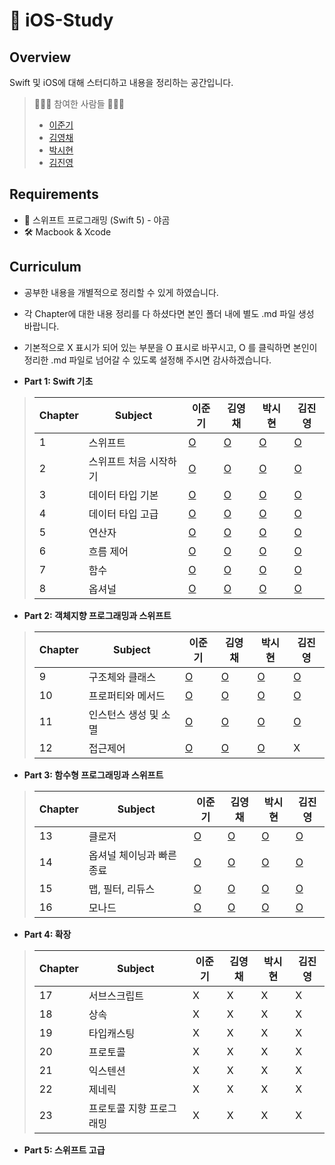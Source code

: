 #  iOS-Study
## Overview

Swift 및 iOS에 대해 스터디하고 내용을 정리하는 공간입니다.

> 👩🏻‍💻 참여한 사람들 🧑🏻‍💻
>
> - [이준기](https://github.com/RURUGURU)
> - [김영채](https://github.com/kevinkim2586)
> - [박시현](https://github.com/tlguszz10)
> - [김진영](https://github.com/z3rosmith)

## Requirements

- 📙 스위프트 프로그래밍 (Swift 5) - 야곰
- 🛠 Macbook & Xcode

## Curriculum
* 공부한 내용을 개별적으로 정리할 수 있게 하였습니다. 
* 각 Chapter에 대한 내용 정리를 다 하셨다면 본인 폴더 내에 별도 .md 파일 생성 바랍니다.
* 기본적으로 X 표시가 되어 있는 부분을 O 표시로 바꾸시고, O 를 클릭하면 본인이 정리한 .md 파일로 넘어갈 수 있도록 설정해 주시면 감사하겠습니다. 

* **Part 1: Swift 기초**

> | Chapter | Subject           | 이준기 | 김영채 | 박시현 | 김진영 |
> | ------- | ----------------- | ---- | ---- | ----  | ---- |
> | 1       | 스위프트             |  [O](https://github.com/kevinkim2586/KNU_iOS-Swift_Study/blob/main/%EC%9D%B4%EC%A4%80%EA%B8%B0/part1/chapter1.md)  |  [O](https://github.com/kevinkim2586/KNU_iOS-Swift_Study/blob/main/%EA%B9%80%EC%98%81%EC%B1%84/Chapter%201%20~%202.md)  |   [O](https://github.com/kevinkim2586/KNU_iOS-Swift_Study/blob/main/박시현/part1-1%2C2%2C3.md)   |  [O](https://github.com/kevinkim2586/KNU_iOS-Swift_Study/blob/main/김진영/part1/chapter1.md) |
> | 2       | 스위프트 처음 시작하기  |  [O](https://github.com/kevinkim2586/KNU_iOS-Swift_Study/blob/main/%EC%9D%B4%EC%A4%80%EA%B8%B0/part1/chapter2.md)  |  [O](https://github.com/kevinkim2586/KNU_iOS-Swift_Study/blob/main/%EA%B9%80%EC%98%81%EC%B1%84/Chapter%201%20~%202.md)  |   [O](https://github.com/kevinkim2586/KNU_iOS-Swift_Study/blob/main/박시현/part1-1%2C2%2C3.md)   |  [O](https://github.com/kevinkim2586/KNU_iOS-Swift_Study/blob/main/김진영/part1/chapter2.md) |
> | 3       | 데이터 타입 기본      |  [O](https://github.com/kevinkim2586/KNU_iOS-Swift_Study/blob/main/%EC%9D%B4%EC%A4%80%EA%B8%B0/part1/chapter3.md)  |  [O](https://github.com/kevinkim2586/KNU_iOS-Swift_Study/blob/main/%EA%B9%80%EC%98%81%EC%B1%84/Chapter3.md)  |   [O](https://github.com/kevinkim2586/KNU_iOS-Swift_Study/blob/main/박시현/part1-1%2C2%2C3.md)   |  [O](https://github.com/kevinkim2586/KNU_iOS-Swift_Study/blob/main/김진영/part1/chapter3.md) |
> | 4       | 데이터 타입 고급      |  [O](https://github.com/kevinkim2586/KNU_iOS-Swift_Study/blob/main/%EC%9D%B4%EC%A4%80%EA%B8%B0/part1/chapter4.md)  |   [O](https://github.com/kevinkim2586/KNU_iOS-Swift_Study/blob/main/%EA%B9%80%EC%98%81%EC%B1%84/Chapter4.md)  |  [O](https://github.com/kevinkim2586/KNU_iOS-Swift_Study/blob/main/박시현/part1-4.md)   |  [O](https://github.com/kevinkim2586/KNU_iOS-Swift_Study/blob/main/김진영/part1/chapter4.md) |
> | 5       | 연산자              |  [O](https://github.com/kevinkim2586/KNU_iOS-Swift_Study/blob/main/%EC%9D%B4%EC%A4%80%EA%B8%B0/part1/chapter5.md)  |   [O](https://github.com/kevinkim2586/KNU_iOS-Swift_Study/blob/main/%EA%B9%80%EC%98%81%EC%B1%84/Chapter%205%20~%206.md)  |  [O](https://github.com/kevinkim2586/KNU_iOS-Swift_Study/blob/main/박시현/part1-5%2C6.md)    |  [O](https://github.com/kevinkim2586/KNU_iOS-Swift_Study/blob/main/김진영/part1/chapter5.md) |
> | 6       | 흐름 제어           |   [O](https://github.com/kevinkim2586/KNU_iOS-Swift_Study/blob/main/%EC%9D%B4%EC%A4%80%EA%B8%B0/part1/chapter6.md) |   [O](https://github.com/kevinkim2586/KNU_iOS-Swift_Study/blob/main/%EA%B9%80%EC%98%81%EC%B1%84/Chapter%205%20~%206.md)  |   [O](https://github.com/kevinkim2586/KNU_iOS-Swift_Study/blob/main/박시현/part1-5%2C6.md)   |  [O](https://github.com/kevinkim2586/KNU_iOS-Swift_Study/blob/main/김진영/part1/chapter6.md) |
> | 7       | 함수               |  [O](https://github.com/kevinkim2586/KNU_iOS-Swift_Study/blob/main/%EC%9D%B4%EC%A4%80%EA%B8%B0/part1/chapter7.md)  |   [O](https://github.com/kevinkim2586/KNU_iOS-Swift_Study/blob/main/%EA%B9%80%EC%98%81%EC%B1%84/Chapter7.md)  |   [O](https://github.com/kevinkim2586/KNU_iOS-Swift_Study/blob/main/박시현/part1-7.md)   |  [O](https://github.com/kevinkim2586/KNU_iOS-Swift_Study/blob/main/김진영/part1/chapter7.md) |
> | 8       | 옵셔널              |  [O](https://github.com/kevinkim2586/KNU_iOS-Swift_Study/blob/main/%EC%9D%B4%EC%A4%80%EA%B8%B0/part1/chapter8.md)  |   [O](https://github.com/kevinkim2586/KNU_iOS-Swift_Study/blob/main/%EA%B9%80%EC%98%81%EC%B1%84/Chapter8.md)  |  [O](https://github.com/kevinkim2586/KNU_iOS-Swift_Study/blob/main/박시현/part1-8.md)    |  [O](https://github.com/kevinkim2586/KNU_iOS-Swift_Study/blob/main/김진영/part1/chapter8.md) |



* **Part 2: 객체지향 프로그래밍과 스위프트**

> | Chapter | Subject           | 이준기 | 김영채 | 박시현 | 김진영 |
> | ------- | ----------------- | ---- | ---- | ----  | ---- |
> |  9      | 구조체와 클래스       | [O](https://github.com/kevinkim2586/KNU_iOS-Swift_Study/blob/main/%EC%9D%B4%EC%A4%80%EA%B8%B0/part2/chapter9.md)    |  [O](https://github.com/kevinkim2586/KNU_iOS-Swift_Study/blob/main/%EA%B9%80%EC%98%81%EC%B1%84/Chapter9.md)   |   [O](https://github.com/kevinkim2586/KNU_iOS-Swift_Study/blob/main/박시현/part2-9.md)   |   [O](https://github.com/kevinkim2586/KNU_iOS-Swift_Study/blob/main/김진영/part2/chapter9.md)  |
> |  10     | 프로퍼티와 메서드      | [O](https://github.com/kevinkim2586/KNU_iOS-Swift_Study/blob/main/%EC%9D%B4%EC%A4%80%EA%B8%B0/part2/chapter10.md)    |  [O](https://github.com/kevinkim2586/KNU_iOS-Swift_Study/blob/main/%EA%B9%80%EC%98%81%EC%B1%84/Chapter10.md)   |   [O](https://github.com/kevinkim2586/KNU_iOS-Swift_Study/blob/main/박시현/part2-10.md)   |  [O](https://github.com/kevinkim2586/KNU_iOS-Swift_Study/blob/main/김진영/part2/chapter10.md)   |
> |  11     | 인스턴스 생성 및 소멸   | [O](https://github.com/kevinkim2586/KNU_iOS-Swift_Study/blob/main/%EC%9D%B4%EC%A4%80%EA%B8%B0/part2/chapter11.md)    |  [O](https://github.com/kevinkim2586/KNU_iOS-Swift_Study/blob/main/%EA%B9%80%EC%98%81%EC%B1%84/Chapter11.md)   |   [O](https://github.com/kevinkim2586/KNU_iOS-Swift_Study/blob/main/박시현/part2-11.md)   |  [O](https://github.com/kevinkim2586/KNU_iOS-Swift_Study/blob/main/김진영/part2/chapter11.md)   |
> |  12     | 접근제어            | [O](https://github.com/kevinkim2586/KNU_iOS-Swift_Study/blob/main/%EC%9D%B4%EC%A4%80%EA%B8%B0/part2/chapter12.md)    |  [O](https://github.com/kevinkim2586/KNU_iOS-Swift_Study/blob/main/%EA%B9%80%EC%98%81%EC%B1%84/Chapter12.md)   |   [O](https://github.com/kevinkim2586/KNU_iOS-Swift_Study/blob/main/박시현/part2-12.md)   |  X   |

* **Part 3: 함수형 프로그래밍과 스위프트**

> | Chapter | Subject           | 이준기 | 김영채 | 박시현 | 김진영 |
> | ------- | ----------------- | ---- | ---- | ----  | ---- |
> |  13     | 클로저                | [O](https://github.com/kevinkim2586/KNU_iOS-Swift_Study/blob/main/%EC%9D%B4%EC%A4%80%EA%B8%B0/part3/chapter13.md) |  [O](https://github.com/kevinkim2586/KNU_iOS-Swift_Study/blob/main/%EA%B9%80%EC%98%81%EC%B1%84/Chapter13.md) | [O](https://github.com/kevinkim2586/KNU_iOS-Swift_Study/blob/main/박시현/part3-13.md) | [O](https://github.com/kevinkim2586/KNU_iOS-Swift_Study/blob/main/김진영/part3/chapter13.md) |
> |  14     | 옵셔널 체이닝과 빠른 종료 | [O](https://github.com/kevinkim2586/KNU_iOS-Swift_Study/blob/main/%EC%9D%B4%EC%A4%80%EA%B8%B0/part3/chapter14.md) |  [O](https://github.com/kevinkim2586/KNU_iOS-Swift_Study/blob/main/%EA%B9%80%EC%98%81%EC%B1%84/Chapter14.md) |[O](https://github.com/kevinkim2586/KNU_iOS-Swift_Study/blob/main/박시현/part3-14.md) | [O](https://github.com/kevinkim2586/KNU_iOS-Swift_Study/blob/main/김진영/part3/chapter14.md) |
> |  15     | 맵, 필터, 리듀스 | [O](https://github.com/kevinkim2586/KNU_iOS-Swift_Study/blob/main/%EC%9D%B4%EC%A4%80%EA%B8%B0/part3/chapter15.md) |  [O](https://github.com/kevinkim2586/KNU_iOS-Swift_Study/blob/main/%EA%B9%80%EC%98%81%EC%B1%84/Chapter15.md) | [O](https://github.com/kevinkim2586/KNU_iOS-Swift_Study/blob/main/박시현/part3-15.md) | [O](https://github.com/kevinkim2586/KNU_iOS-Swift_Study/blob/main/김진영/part3/chapter15.md) |
> |  16     | 모나드 | [O](https://github.com/kevinkim2586/KNU_iOS-Swift_Study/blob/main/%EC%9D%B4%EC%A4%80%EA%B8%B0/part3/chapter16.md) |  [O](https://github.com/kevinkim2586/KNU_iOS-Swift_Study/blob/main/%EA%B9%80%EC%98%81%EC%B1%84/Chapter16.md) | [O](https://github.com/kevinkim2586/KNU_iOS-Swift_Study/blob/main/박시현/part3-16.md) | [O](https://github.com/kevinkim2586/KNU_iOS-Swift_Study/blob/main/김진영/part3/chapter16.md) |

* **Part 4: 확장**

> | Chapter | Subject           | 이준기 | 김영채 | 박시현 | 김진영 |
> | ------- | ----------------- | ---- | ---- | ----  | ---- |
> | 17      | 서브스크립트          | X       | X       | X       | X  |
> | 18      | 상속     | X       | X       | X       | X  |
> | 19      | 타입캐스팅| X       | X       | X       | X  |
> | 20      | 프로토콜| X       | X       | X       | X  |
> | 21      | 익스텐션| X       | X       | X       | X  |
> | 22      | 제네릭| X       | X       | X       | X  |
> | 23      | 프로토콜 지향 프로그래밍| X       | X       | X       | X  |

* **Part 5: 스위프트 고급**
